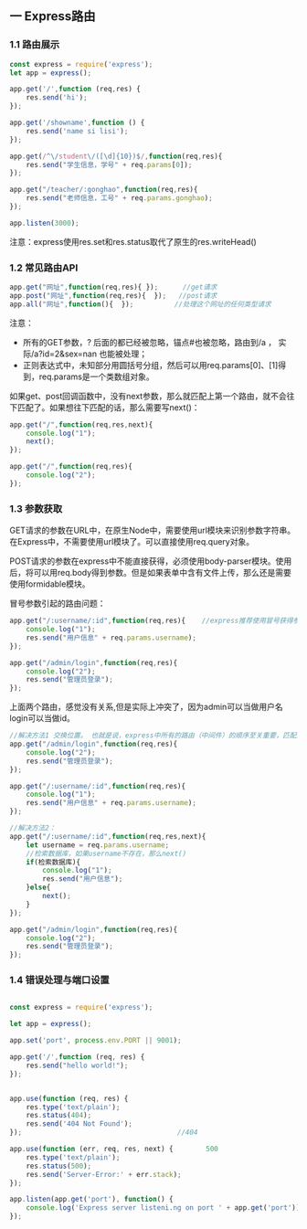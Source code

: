 ## 一 Express路由

### 1.1 路由展示

```JavaScript
const express = require('express');
let app = express();

app.get('/',function (req,res) {
    res.send('hi');
});

app.get('/showname',function () {
    res.send('name si lisi');
});

app.get(/^\/student\/([\d]{10})$/,function(req,res){
    res.send("学生信息，学号" + req.params[0]);
});

app.get("/teacher/:gonghao",function(req,res){
    res.send("老师信息，工号" + req.params.gonghao);
});

app.listen(3000);

```
注意：express使用res.set和res.status取代了原生的res.writeHead()

### 1.2 常见路由API

```js
app.get("网址",function(req,res){	});      //get请求
app.post("网址",function(req,res){  });   //post请求
app.all("网址",function(){  });          //处理这个网址的任何类型请求
```
注意：
- 所有的GET参数，? 后面的都已经被忽略，锚点#也被忽略，路由到/a ， 实际/a?id=2&sex=nan 也能被处理；  
- 正则表达式中，未知部分用圆括号分组，然后可以用req.params[0]、[1]得到，req.params是一个类数组对象。

如果get、post回调函数中，没有next参数，那么就匹配上第一个路由，就不会往下匹配了。如果想往下匹配的话，那么需要写next()：
```JavaScript
app.get("/",function(req,res,next){
    console.log("1");
    next();
});

app.get("/",function(req,res){
    console.log("2");
});
```

### 1.3 参数获取

GET请求的参数在URL中，在原生Node中，需要使用url模块来识别参数字符串。在Express中，不需要使用url模块了。可以直接使用req.query对象。  

POST请求的参数在express中不能直接获得，必须使用body-parser模块。使用后，将可以用req.body得到参数。但是如果表单中含有文件上传，那么还是需要使用formidable模块。  

冒号参数引起的路由问题：
```JavaScript
app.get("/:username/:id",function(req,res){    //express推荐使用冒号获得参数
    console.log("1");
    res.send("用户信息" + req.params.username);
});

app.get("/admin/login",function(req,res){
    console.log("2");
    res.send("管理员登录");
});

```

上面两个路由，感觉没有关系,但是实际上冲突了，因为admin可以当做用户名 login可以当做id。
```JavaScript
//解决方法1 交换位置。 也就是说，express中所有的路由（中间件）的顺序至关重要，匹配上第一个，就不会往下匹配了。 具体的往上写，抽象的往下写。
app.get("/admin/login",function(req,res){
    console.log("2");
    res.send("管理员登录");
});

app.get("/:username/:id",function(req,res){
    console.log("1");
    res.send("用户信息" + req.params.username);
});

//解决方法2： 
app.get("/:username/:id",function(req,res,next){
    let username = req.params.username;
    //检索数据库，如果username不存在，那么next()
    if(检索数据库){
        console.log("1");
        res.send("用户信息");
    }else{
        next();
    }
});

app.get("/admin/login",function(req,res){
    console.log("2");
    res.send("管理员登录");
});
```

### 1.4 错误处理与端口设置
```JavaScript

const express = require('express');

let app = express();

app.set('port', process.env.PORT || 9001);

app.get('/',function (req, res) {
    res.send("hello world!");
});


app.use(function (req, res) {
    res.type('text/plain');
    res.status(404);
    res.send('404 Not Found');
});                                      //404

app.use(function (err, req, res, next) {        500
    res.type('text/plain');
    res.status(500);
    res.send('Server-Error:' + err.stack);
});

app.listen(app.get('port'), function() {
    console.log('Express server listeni.ng on port ' + app.get('port'));
});

```